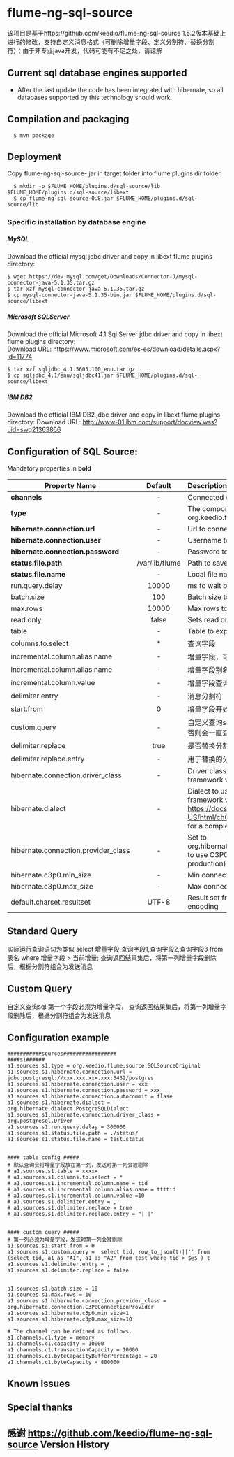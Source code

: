 flume-ng-sql-source
================

该项目是基于https://github.com/keedio/flume-ng-sql-source 1.5.2版本基础上进行的修改，支持自定义消息格式（可删除增量字段、定义分割符、替换分割符）；由于非专业java开发，代码可能有不足之处，请谅解

Current sql database engines supported
-------------------------------
- After the last update the code has been integrated with hibernate, so all databases supported by this technology should work.

Compilation and packaging
----------
```
  $ mvn package
```

Deployment
----------

Copy flume-ng-sql-source-<version>.jar in target folder into flume plugins dir folder
```
  $ mkdir -p $FLUME_HOME/plugins.d/sql-source/lib $FLUME_HOME/plugins.d/sql-source/libext
  $ cp flume-ng-sql-source-0.8.jar $FLUME_HOME/plugins.d/sql-source/lib
```

### Specific installation by database engine

##### MySQL
Download the official mysql jdbc driver and copy in libext flume plugins directory:
```
$ wget https://dev.mysql.com/get/Downloads/Connector-J/mysql-connector-java-5.1.35.tar.gz
$ tar xzf mysql-connector-java-5.1.35.tar.gz
$ cp mysql-connector-java-5.1.35-bin.jar $FLUME_HOME/plugins.d/sql-source/libext
```

##### Microsoft SQLServer
Download the official Microsoft 4.1 Sql Server jdbc driver and copy in libext flume plugins directory:  
Download URL: https://www.microsoft.com/es-es/download/details.aspx?id=11774  
```
$ tar xzf sqljdbc_4.1.5605.100_enu.tar.gz
$ cp sqljdbc_4.1/enu/sqljdbc41.jar $FLUME_HOME/plugins.d/sql-source/libext
```

##### IBM DB2
Download the official IBM DB2 jdbc driver and copy in libext flume plugins directory:
Download URL: http://www-01.ibm.com/support/docview.wss?uid=swg21363866

Configuration of SQL Source:
----------
Mandatory properties in <b>bold</b>

| Property Name | Default | Description |
| ----------------------- | :-----: | :---------- |
| <b>channels</b> | - | Connected channel names |
| <b>type</b> | - | The component type name, needs to be org.keedio.flume.source.SQLSource  |
| <b>hibernate.connection.url</b> | - | Url to connect with the remote Database |
| <b>hibernate.connection.user</b> | - | Username to connect with the database |
| <b>hibernate.connection.password</b> | - | Password to connect with the database |
| <b>status.file.path</b>| /var/lib/flume | Path to save the status file |
| <b>status.file.name</b> | - | Local file name to save last row number read |
| run.query.delay | 10000 | ms to wait between run queries |
| batch.size| 100 | Batch size to send events to flume channel |
| max.rows | 10000| Max rows to import per query |
| read.only | false| Sets read only session with DDBB |
| table | - | Table to export data |
| columns.to.select | * | 查询字段|
| incremental.column.alias.name | - | 增量字段，可以自定义查询内容 |
| incremental.column.alias.name | - | 增量字段别名 |
| incremental.column.value| - | 增量字段查询开始值 |
| delimiter.entry | - | 消息分割符 |
| start.from | 0 | 增量字段开始值 |
| custom.query | - | 自定义查询sql ， $@$ 为替换增量字段标识， 必须有 $@$ ，否则会一直查询全量并sink |
| delimiter.replace | true | 是否替换分割符 |
| delimiter.replace.entry | - | 用于替换的分隔符 |
| hibernate.connection.driver_class | -| Driver class to use by hibernate, if not specified the framework will auto asign one |
| hibernate.dialect | - | Dialect to use by hibernate, if not specified the framework will auto asign one. Check https://docs.jboss.org/hibernate/orm/4.3/manual/en-US/html/ch03.html#configuration-optional-dialects for a complete list of available dialects |
| hibernate.connection.provider_class | - | Set to org.hibernate.connection.C3P0ConnectionProvider to use C3P0 connection pool (recommended for production) |
| hibernate.c3p0.min_size | - | Min connection pool size |
| hibernate.c3p0.max_size | - | Max connection pool size |
| default.charset.resultset | UTF-8 | Result set from DB converted to charset character encoding |

Standard Query
-------------
实际运行查询语句为类似 select 增量字段,查询字段1,查询字段2,查询字段3 from 表名 where 增量字段 > 当前增量; 查询返回结果集后，将第一列增量字段删除后，根据分割符组合为发送消息

Custom Query
-------------
自定义查询sql 第一个字段必须为增量字段， 查询返回结果集后，将第一列增量字段删除后，根据分割符组合为发送消息

Configuration example
--------------------

```properties
###########sources#################
####s1######
a1.sources.s1.type = org.keedio.flume.source.SQLSourceOriginal
a1.sources.s1.hibernate.connection.url = jdbc:postgresql://xxx.xxx.xxx.xxx:5432/postgres
a1.sources.s1.hibernate.connection.user = xxx
a1.sources.s1.hibernate.connection.password = xxx
a1.sources.s1.hibernate.connection.autocommit = flase
a1.sources.s1.hibernate.dialect = org.hibernate.dialect.PostgreSQLDialect
a1.sources.s1.hibernate.connection.driver_class = org.postgresql.Driver
a1.sources.s1.run.query.delay = 300000
a1.sources.s1.status.file.path = ./status/
a1.sources.s1.status.file.name = test.status


#### table config ##### 
# 默认查询会将增量字段放在第一列，发送时第一列会被剔除 
# a1.sources.s1.table = xxxxx
# a1.sources.s1.columns.to.select = *
# a1.sources.s1.incremental.column.name = tid
# a1.sources.s1.incremental.column.alias.name = ttttid 
# a1.sources.s1.incremental.column.value =10
# a1.sources.s1.delimiter.entry = ,
# a1.sources.s1.delimiter.replace = true
# a1.sources.s1.delimiter.replace.entry = "|||"


#### custom query ##### 
# 第一列必须为增量字段，发送时第一列会被剔除 
a1.sources.s1.start.from = 0
a1.sources.s1.custom.query =  select tid, row_to_json(t)||'' from (select tid, a1 as "A1", a1 as "A2" from test where tid > $@$ ) t 
a1.sources.s1.delimiter.entry = ,
a1.sources.s1.delimiter.replace = false


a1.sources.s1.batch.size = 10
a1.sources.s1.max.rows = 10
a1.sources.s1.hibernate.connection.provider_class = org.hibernate.connection.C3P0ConnectionProvider
a1.sources.s1.hibernate.c3p0.min_size=1
a1.sources.s1.hibernate.c3p0.max_size=10

# The channel can be defined as follows.
a1.channels.c1.type = memory
a1.channels.c1.capacity = 10000
a1.channels.c1.transactionCapacity = 10000
a1.channels.c1.byteCapacityBufferPercentage = 20
a1.channels.c1.byteCapacity = 800000
```

Known Issues
---------


Special thanks
---------------

感谢 https://github.com/keedio/flume-ng-sql-source 
Version History
---------------

